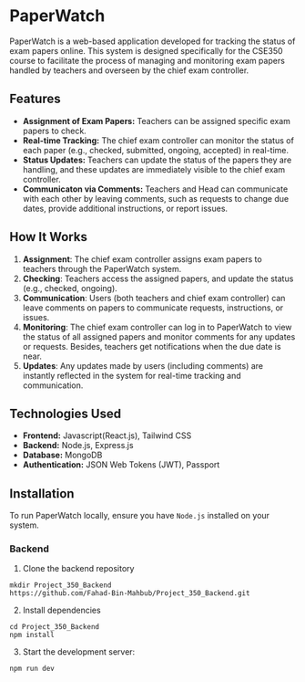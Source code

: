 # PaperWatch

PaperWatch is a web-based application developed for tracking the status of exam papers online. This system is designed specifically for the CSE350 course to facilitate the process of managing and monitoring exam papers handled by teachers and overseen by the chief exam controller.

## Features

- **Assignment of Exam Papers:** Teachers can be assigned specific exam papers to check.
- **Real-time Tracking:** The chief exam controller can monitor the status of each paper (e.g., checked, submitted, ongoing, accepted) in real-time.
- **Status Updates:** Teachers can update the status of the papers they are handling, and these updates are immediately visible to the chief exam controller.
- **Communicaton via Comments:** Teachers and Head can communicate with each other by leaving comments, such as requests to change due dates, provide additional instructions, or report issues.

## How It Works

1. **Assignment**: The chief exam controller assigns exam papers to teachers through the PaperWatch system.
2. **Checking**: Teachers access the assigned papers, and update the status (e.g., checked, ongoing).
3. **Communication**: Users (both teachers and chief exam controller) can leave comments on papers to communicate requests, instructions, or issues.
4. **Monitoring**: The chief exam controller can log in to PaperWatch to view the status of all assigned papers and monitor comments for any updates or requests. Besides, teachers get notifications when the due date is near.
5. **Updates**: Any updates made by users (including comments) are instantly reflected in the system for real-time tracking and communication.

## Technologies Used

- **Frontend:** Javascript(React.js), Tailwind CSS
- **Backend:** Node.js, Express.js
- **Database:** MongoDB
- **Authentication:** JSON Web Tokens (JWT), Passport

## Installation

To run PaperWatch locally, ensure you have `Node.js` installed on your system.

### Backend

1. Clone the backend repository

```
mkdir Project_350_Backend
https://github.com/Fahad-Bin-Mahbub/Project_350_Backend.git
```

2. Install dependencies

```
cd Project_350_Backend
npm install
```

3. Start the development server:

```
npm run dev
```
